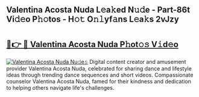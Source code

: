 ## Valentina Acosta Nuda L𝚎a𝚔ed N𝚞𝚍e - Part-86t Vi𝚍𝚎o P𝚑𝚘tos - H𝚘𝚝 O𝚗𝚕yf𝚊ns L𝚎a𝚔s 2vJzy

# <h2><a href="http://kf2gwng.oniu.top/?m=Valentina+Acosta+Nuda">🔗👉 🔴 Valentina Acosta Nuda P𝚑ot𝚘𝚜 V𝚒d𝚎o</a></h2>

[![Valentina Acosta Nuda Nu𝚍e𝚜](https://i.imgur.com/0qMVB7G.gif)](http://kf2gwng.oniu.top/?m=Valentina+Acosta+Nuda)
Digital content creator and amusement provider Valentina Acosta Nuda, celebrated for sharing dance and lifestyle ideas through trending dance sequences and short videos. Compassionate counselor Valentina Acosta Nuda, famed for their kindness and dedication to helping others navigate life's challenges.  
